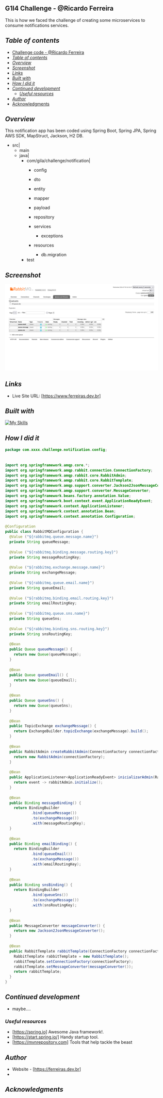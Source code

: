 ## G1l4 Challenge - @Ricardo Ferreira
This is how we faced the challenge of creating some microservices
to consume notifications services.
## _Table of contents_
- [Challenge code - @Ricardo Ferreira](#professional-web-page---ricardo-ferreira)
- [_Table of contents_](#table-of-contents)
- [_Overview_](#overview)
- [_Screenshot_](#screenshot)
- [_Links_](#links)
- [_Built with_](#built-with)
- [_How I did it_](#how-i-did-it)
- [_Continued development_](#continued-development)
  - [_Useful resources_](#useful-resources)
- [_Author_](#author)
- [Acknowledgments](#acknowledgments)
## _Overview_
This notification app has been coded using Spring Boot, Spring JPA, Spring AWS SDK, MapStruct, Jackson,
H2 DB.
- src|
    - main
    - java|
      - com/gila/challenge/notification|
        - config
        - dto
        - entity
        - mapper
        - payload
        - repository
        - services
          - exceptions
         
        - resources
          - db.migration
      - test 

## _Screenshot_
[![](./notification.png)]()
## _Links_
- Live Site URL: [https://www.ferreiras.dev.br] 
## _Built with_

[![My Skills](https://skillicons.dev/icons?i=java,spring,redhat,aws,idea)](https://skillicons.dev)



 ## _How I did it_
```java
package com.xxxx.challenge.notification.config;


import org.springframework.amqp.core.*;
import org.springframework.amqp.rabbit.connection.ConnectionFactory;
import org.springframework.amqp.rabbit.core.RabbitAdmin;
import org.springframework.amqp.rabbit.core.RabbitTemplate;
import org.springframework.amqp.support.converter.Jackson2JsonMessageConverter;
import org.springframework.amqp.support.converter.MessageConverter;
import org.springframework.beans.factory.annotation.Value;
import org.springframework.boot.context.event.ApplicationReadyEvent;
import org.springframework.context.ApplicationListener;
import org.springframework.context.annotation.Bean;
import org.springframework.context.annotation.Configuration;

@Configuration
public class RabbitMQConfiguration {
  @Value ("${rabbitmq.queue.message.name}")
  private String queueMessage;

  @Value ("${rabbitmq.binding.message.routing.key}")
  private String messageRoutingKey;

  @Value ("${rabbitmq.exchange.message.name}")
  private String exchangeMessage;

  @Value ("${rabbitmq.queue.email.name}")
  private String queueEmail;

  @Value ("${rabbitmq.binding.email.routing.key}")
  private String emailRoutingKey;

  @Value ("${rabbitmq.queue.sns.name}")
  private String queueSns;

  @Value ("${rabbitmq.binding.sns.routing.key}")
  private String snsRoutingKey;

  @Bean
  public Queue queueMessage() {
    return new Queue(queueMessage);
  }

  @Bean
  public Queue queueEmail() {
    return new Queue(queueEmail);
  }

  @Bean
  public Queue queueSns() {
    return new Queue(queueSns);
  }

  @Bean
  public TopicExchange exchangeMessage() {
    return ExchangeBuilder.topicExchange(exchangeMessage).build();
  }

  @Bean
  public RabbitAdmin createRabbitAdmin(ConnectionFactory connectionFactory) {
    return new RabbitAdmin(connectionFactory);
  }

  @Bean
  public ApplicationListener<ApplicationReadyEvent> inicializarAdmin(RabbitAdmin rabbitAdmin) {
    return event -> rabbitAdmin.initialize();
  }

  @Bean
  public Binding messageBinding() {
    return BindingBuilder
            .bind(queueMessage())
            .to(exchangeMessage())
            .with(messageRoutingKey);
  }

  @Bean
  public Binding emailBinding() {
    return BindingBuilder
            .bind(queueEmail())
            .to(exchangeMessage())
            .with(emailRoutingKey);
  }

  @Bean
  public Binding snsBinding() {
    return BindingBuilder
            .bind(queueSns())
            .to(exchangeMessage())
            .with(snsRoutingKey);
  }

  @Bean
  public MessageConverter messageConverter() {
    return new Jackson2JsonMessageConverter();
  }

  @Bean
  public RabbitTemplate rabbitTemplate(ConnectionFactory connectionFactory) {
    RabbitTemplate rabbitTemplate = new RabbitTemplate();
    rabbitTemplate.setConnectionFactory(connectionFactory);
    rabbitTemplate.setMessageConverter(messageConverter());
    return rabbitTemplate;
  }
}

``` 

## _Continued development_
- maybe....
### _Useful resources_
- [https://spring.io] Awesome Java framework!.
- [https://start.spring.io/]  Handy startup tool.
- [https://mvnrepository.com] Tools that help tackle the beast
## _Author_
- Website - [https://ferreiras.dev.br] 
- 
_Acknowledgments_
- 
